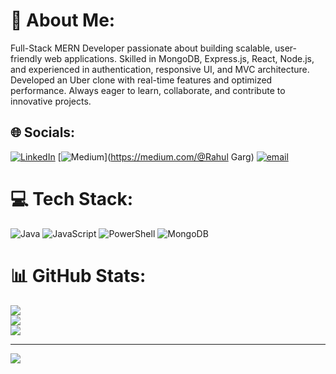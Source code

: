 # 💫 About Me:
 Full-Stack MERN Developer passionate about building scalable, user-friendly web applications. Skilled in MongoDB, Express.js, React, Node.js, and experienced in authentication, responsive UI, and MVC architecture. Developed an Uber clone with real-time features and optimized performance. Always eager to learn, collaborate, and contribute to innovative projects.


## 🌐 Socials:
[![LinkedIn](https://img.shields.io/badge/LinkedIn-%230077B5.svg?logo=linkedin&logoColor=white)](https://linkedin.com/in/https://www.linkedin.com/in/rahulgarg00001/) [![Medium](https://img.shields.io/badge/Medium-12100E?logo=medium&logoColor=white)](https://medium.com/@Rahul Garg) [![email](https://img.shields.io/badge/Email-D14836?logo=gmail&logoColor=white)](mailto:rahulgarg17102001@gmail.com) 

# 💻 Tech Stack:
![Java](https://img.shields.io/badge/java-%23ED8B00.svg?style=for-the-badge&logo=openjdk&logoColor=white) ![JavaScript](https://img.shields.io/badge/javascript-%23323330.svg?style=for-the-badge&logo=javascript&logoColor=%23F7DF1E) ![PowerShell](https://img.shields.io/badge/PowerShell-%235391FE.svg?style=for-the-badge&logo=powershell&logoColor=white) ![MongoDB](https://img.shields.io/badge/MongoDB-%234ea94b.svg?style=for-the-badge&logo=mongodb&logoColor=white)
# 📊 GitHub Stats:
![](https://github-readme-stats.vercel.app/api?username=Rahul1710200&theme=dark&hide_border=false&include_all_commits=false&count_private=false)<br/>
![](https://github-readme-streak-stats.herokuapp.com/?user=Rahul1710200&theme=dark&hide_border=false)<br/>
![](https://github-readme-stats.vercel.app/api/top-langs/?username=Rahul1710200&theme=dark&hide_border=false&include_all_commits=false&count_private=false&layout=compact)

---
[![](https://visitcount.itsvg.in/api?id=Rahul1710200&icon=0&color=0)](https://visitcount.itsvg.in)

<!-- Proudly created with GPRM ( https://gprm.itsvg.in ) -->
